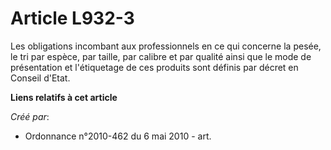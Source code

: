 # Article L932-3

Les obligations incombant aux professionnels en ce qui concerne la pesée, le tri par espèce, par taille, par calibre et par
qualité ainsi que le mode de présentation et l'étiquetage de ces produits sont définis par décret en Conseil d'Etat.

**Liens relatifs à cet article**

_Créé par_:

  - Ordonnance n°2010-462 du 6 mai 2010 - art.
